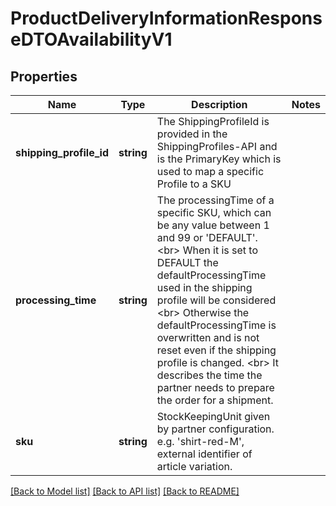 # ProductDeliveryInformationResponseDTOAvailabilityV1

## Properties
Name | Type | Description | Notes
------------ | ------------- | ------------- | -------------
**shipping_profile_id** | **string** | The ShippingProfileId is provided in the ShippingProfiles-API and is the PrimaryKey which is used to  map a specific Profile to a SKU | 
**processing_time** | **string** | The processingTime of a specific SKU, which can be any value between 1 and 99 or &#x27;DEFAULT&#x27;. &lt;br&gt; When it is set to DEFAULT the defaultProcessingTime used in the shipping profile will be considered &lt;br&gt; Otherwise the defaultProcessingTime is overwritten and is not reset even if the shipping profile is changed. &lt;br&gt; It describes the time the partner needs to prepare the order for a shipment. | 
**sku** | **string** | StockKeepingUnit given by partner configuration. e.g. &#x27;shirt-red-M&#x27;, external identifier of article variation. | 

[[Back to Model list]](../../README.md#documentation-for-models) [[Back to API list]](../../README.md#documentation-for-api-endpoints) [[Back to README]](../../README.md)

